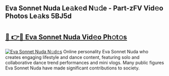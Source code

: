 ## Eva Sonnet Nuda Le𝚊k𝚎d N𝚞𝚍e - Part-zFV Vid𝚎o Photos Le𝚊ks 5BJ5d

# <h2><a href="http://fbf3ox.evod.top/?m=Eva+Sonnet+Nuda">🔗 👉🔴 Eva Sonnet Nuda Vid𝚎o Ph𝚘t𝚘s</a></h2>

[![Eva Sonnet Nuda N𝚞d𝚎s](https://i.imgur.com/8V9OHl7.gif)](http://fbf3ox.evod.top/?m=Eva+Sonnet+Nuda)
Online personality Eva Sonnet Nuda who creates engaging lifestyle and dance content, featuring solo and collaborative dance trend performances and mini vlogs. Many public figures Eva Sonnet Nuda have made significant contributions to society. 
